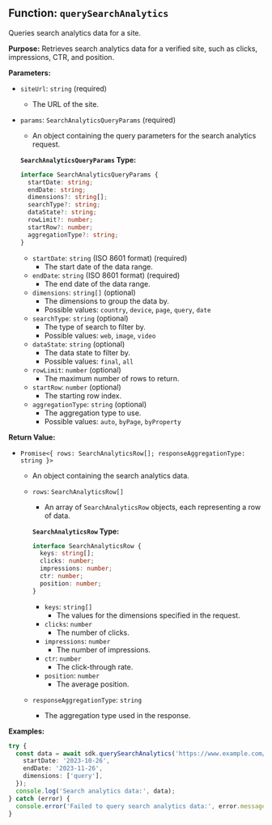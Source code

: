 ## Function: `querySearchAnalytics`

Queries search analytics data for a site.

**Purpose:**
Retrieves search analytics data for a verified site, such as clicks, impressions, CTR, and position.

**Parameters:**

- `siteUrl`: `string` (required)
  - The URL of the site.
- `params`: `SearchAnalyticsQueryParams` (required)

  - An object containing the query parameters for the search analytics request.

  **`SearchAnalyticsQueryParams` Type:**

  ```typescript
  interface SearchAnalyticsQueryParams {
    startDate: string;
    endDate: string;
    dimensions?: string[];
    searchType?: string;
    dataState?: string;
    rowLimit?: number;
    startRow?: number;
    aggregationType?: string;
  }
  ```

  - `startDate`: `string` (ISO 8601 format) (required)
    - The start date of the data range.
  - `endDate`: `string` (ISO 8601 format) (required)
    - The end date of the data range.
  - `dimensions`: `string[]` (optional)
    - The dimensions to group the data by.
    - Possible values: `country`, `device`, `page`, `query`, `date`
  - `searchType`: `string` (optional)
    - The type of search to filter by.
    - Possible values: `web`, `image`, `video`
  - `dataState`: `string` (optional)
    - The data state to filter by.
    - Possible values: `final`, `all`
  - `rowLimit`: `number` (optional)
    - The maximum number of rows to return.
  - `startRow`: `number` (optional)
    - The starting row index.
  - `aggregationType`: `string` (optional)
    - The aggregation type to use.
    - Possible values: `auto`, `byPage`, `byProperty`

**Return Value:**

- `Promise<{ rows: SearchAnalyticsRow[]; responseAggregationType: string }>`

  - An object containing the search analytics data.

  - `rows`: `SearchAnalyticsRow[]`

    - An array of `SearchAnalyticsRow` objects, each representing a row of data.

    **`SearchAnalyticsRow` Type:**

    ```typescript
    interface SearchAnalyticsRow {
      keys: string[];
      clicks: number;
      impressions: number;
      ctr: number;
      position: number;
    }
    ```

    - `keys`: `string[]`
      - The values for the dimensions specified in the request.
    - `clicks`: `number`
      - The number of clicks.
    - `impressions`: `number`
      - The number of impressions.
    - `ctr`: `number`
      - The click-through rate.
    - `position`: `number`
      - The average position.

  - `responseAggregationType`: `string`
    - The aggregation type used in the response.

**Examples:**

```typescript
try {
  const data = await sdk.querySearchAnalytics('https://www.example.com/', {
    startDate: '2023-10-26',
    endDate: '2023-11-26',
    dimensions: ['query'],
  });
  console.log('Search analytics data:', data);
} catch (error) {
  console.error('Failed to query search analytics data:', error.message);
}
```
